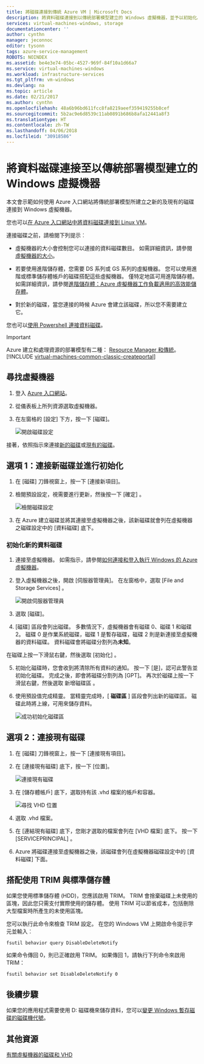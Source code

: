 ```yaml
---
title: 將磁碟連接到傳統 Azure VM | Microsoft Docs
description: 將資料磁碟連接到以傳統部署模型建立的 Windows 虛擬機器，並予以初始化。
services: virtual-machines-windows, storage
documentationcenter: ''
author: cynthn
manager: jeconnoc
editor: tysonn
tags: azure-service-management
ROBOTS: NOINDEX
ms.assetid: be4e3e74-05bc-4527-969f-84f10a1d66a7
ms.service: virtual-machines-windows
ms.workload: infrastructure-services
ms.tgt_pltfrm: vm-windows
ms.devlang: na
ms.topic: article
ms.date: 02/21/2017
ms.author: cynthn
ms.openlocfilehash: 48a6b96bd611fcc8fa8219aeef359419255b8cef
ms.sourcegitcommit: 5b2ac9e6d8539c11ab0891b686b8afa12441a8f3
ms.translationtype: HT
ms.contentlocale: zh-TW
ms.lasthandoff: 04/06/2018
ms.locfileid: "30918586"
---
```

# <a name="attach-a-data-disk-to-a-windows-virtual-machine-created-with-the-classic-deployment-model"></a>將資料磁碟連接至以傳統部署模型建立的 Windows 虛擬機器

本文會示範如何使用 Azure 入口網站將傳統部署模型所建立之新的及現有的磁碟連接到 Windows 虛擬機器。



您也可以[在 Azure 入口網站中將資料磁碟連接到 Linux VM](../../linux/attach-disk-portal.md)。

連接磁碟之前，請檢閱下列提示︰

* 虛擬機器的大小會控制您可以連接的資料磁碟數目。 如需詳細資訊，請參閱 [虛擬機器的大小](../../virtual-machines-windows-sizes.md?toc=%2fazure%2fvirtual-machines%2fwindows%2ftoc.json)。

* 若要使用進階儲存體，您需要 DS 系列或 GS 系列的虛擬機器。 您可以使用進階或標準儲存體帳戶的磁碟搭配這些虛擬機器。 僅特定地區可用進階儲存體。 如需詳細資訊，請參閱[進階儲存體：Azure 虛擬機器工作負載適用的高效能儲存體](../premium-storage.md?toc=%2fazure%2fvirtual-machines%2fwindows%2ftoc.json)。

* 對於新的磁碟，當您連接的時候 Azure 會建立該磁碟，所以您不需要建立它。

您也可以[使用 Powershell 連接資料磁碟](../../virtual-machines-windows-attach-disk-ps.md)。

> [!IMPORTANT]
> Azure 建立和處理資源的部署模型有二種： [Resource Manager 和傳統](../../../resource-manager-deployment-model.md)。
> [!INCLUDE [virtual-machines-common-classic-createportal](../../../../includes/virtual-machines-classic-portal.md)]

## <a name="find-the-virtual-machine"></a>尋找虛擬機器
1. 登入 [Azure 入口網站](https://portal.azure.com/)。
2. 從儀表板上所列資源選取虛擬機器。
3. 在左窗格的 [設定] 下方，按一下 [磁碟]。

    ![開啟磁碟設定](./media/attach-disk/virtualmachinedisks.png)

接著，依照指示來連接[新的磁碟](#option-1-attach-a-new-disk)或[現有的磁碟](#option-2-attach-an-existing-disk)。

## <a name="option-1-attach-and-initialize-a-new-disk"></a>選項 1：連接新磁碟並進行初始化

1. 在 [磁碟] 刀鋒視窗上，按一下 [連接新項目]。
2. 檢閱預設設定，視需要進行更新，然後按一下 [確定] 。

   ![檢閱磁碟設定](./media/attach-disk/attach-new.png)

3. 在 Azure 建立磁碟並將其連接至虛擬機器之後，該新磁碟就會列在虛擬機器之磁碟設定中的 [資料磁碟] 底下。

### <a name="initialize-a-new-data-disk"></a>初始化新的資料磁碟

1. 連接至虛擬機器。 如需指示，請參閱[如何連接和登入執行 Windows 的 Azure 虛擬機器](../../virtual-machines-windows-connect-logon.md?toc=%2fazure%2fvirtual-machines%2fwindows%2ftoc.json)。
2. 登入虛擬機器之後，開啟 [伺服器管理員]。 在左窗格中，選取 [File and Storage Services] 。

    ![開啟伺服器管理員](../media/attach-disk-portal/fileandstorageservices.png)

3. 選取 [磁碟]。
4. [磁碟]  區段會列出磁碟。 多數情況下，虛擬機器會有磁碟 0、磁碟 1 和磁碟 2。 磁碟 0 是作業系統磁碟，磁碟 1 是暫存磁碟，磁碟 2 則是新連接至虛擬機器的資料磁碟。 資料磁碟會將磁碟分割列為**未知**。

 在磁碟上按一下滑鼠右鍵，然後選取 [初始化] 。

5. 初始化磁碟時，您會收到將清除所有資料的通知。 按一下 [是]，認可此警告並初始化磁碟。 完成之後，即會將磁碟分割列為 [GPT]。 再次於磁碟上按一下滑鼠右鍵，然後選取 新增磁碟區 。

6. 使用預設值完成精靈。 當精靈完成時，[ **磁碟區** ] 區段會列出新的磁碟區。 磁碟此時將上線，可用來儲存資料。

    ![成功初始化磁碟區](./media/attach-disk/newdiskafterinitialization.png)

## <a name="option-2-attach-an-existing-disk"></a>選項 2：連接現有磁碟
1. 在 [磁碟] 刀鋒視窗上，按一下 [連接現有項目]。
2. 在 [連接現有磁碟] 底下，按一下 [位置]。

   ![連接現有磁碟](./media/attach-disk/attachexistingdisksettings.png)
3. 在 [儲存體帳戶] 底下，選取持有該 .vhd 檔案的帳戶和容器。

   ![尋找 VHD 位置](./media/attach-disk/existdiskstorageaccountandcontainer.png)

4. 選取 .vhd 檔案。
5. 在 [連結現有磁碟] 底下，您剛才選取的檔案會列在 [VHD 檔案] 底下。 按一下 [SERVICEPRINCIPAL] 。
6. Azure 將磁碟連接至虛擬機器之後，該磁碟會列在虛擬機器磁碟設定中的 [資料磁碟] 下面。

## <a name="use-trim-with-standard-storage"></a>搭配使用 TRIM 與標準儲存體

如果您使用標準儲存體 (HDD)，您應該啟用 TRIM。 TRIM 會捨棄磁碟上未使用的區塊，因此您只需支付實際使用的儲存體。 使用 TRIM 可以節省成本，包括刪除大型檔案時所產生的未使用區塊。

您可以執行此命令來檢查 TRIM 設定。 在您的 Windows VM 上開啟命令提示字元並輸入︰

```
fsutil behavior query DisableDeleteNotify
```

如果命令傳回 0，則已正確啟用 TRIM。 如果傳回 1，請執行下列命令來啟用 TRIM：
```
fsutil behavior set DisableDeleteNotify 0
```

## <a name="next-steps"></a>後續步驟
如果您的應用程式需要使用 D: 磁碟機來儲存資料，您可以[變更 Windows 暫存磁碟的磁碟機代號](../../virtual-machines-windows-change-drive-letter.md)。

## <a name="additional-resources"></a>其他資源
[有關虛擬機器的磁碟和 VHD](../../virtual-machines-linux-about-disks-vhds.md)

